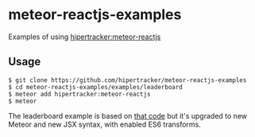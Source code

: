 # meteor-reactjs-examples

Examples of using [hipertracker:meteor-reactjs](https://github.com/hipertracker/meteor-reactjs)

## Usage
```
$ git clone https://github.com/hipertracker/meteor-reactjs-examples
$ cd meteor-reactjs-examples/examples/leaderboard
$ meteor add hipertracker:meteor-reactjs
$ meteor
```

The leaderboard example is based on [that code](https://github.com/reactjs/react-meteor/tree/master/examples/leaderboard) but it's upgraded to new Meteor and new JSX syntax, with enabled ES6 transforms.

